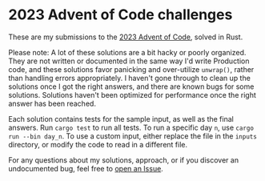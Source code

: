 # 2023 Advent of Code challenges

These are my submissions to the
[2023 Advent of Code](https://adventofcode.com/2023), solved in Rust.

Please note: A lot of these solutions are a bit hacky or poorly organized. They
are not written or documented in the same way I'd write Production code, and
these solutions favor panicking and over-utilize `unwrap()`, rather than
handling errors appropriately. I haven't gone through to clean up the solutions
once I got the right answers, and there are known bugs for some solutions.
Solutions haven't been optimized for performance once the right answer has been
reached.

Each solution contains tests for the sample input, as well as the final answers.
Run `cargo test` to run all tests. To run a specific day `n`, use
`cargo run --bin day_n`. To use a custom input, either replace the file in the
`inputs` directory, or modify the code to read in a different file.

For any questions about my solutions, approach, or if you discover an
undocumented bug, feel free to
[open an Issue](https://github.com/nikwithak/advent_of_code_2023/issues/new/choose).
